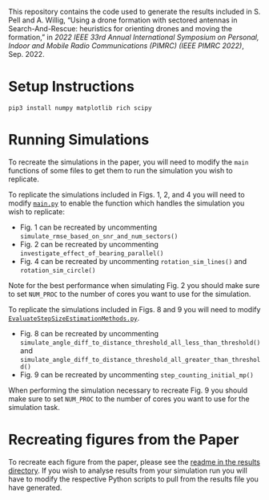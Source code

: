This repository contains the code used to generate the results included in 
S. Pell and A. Willig, “Using a drone formation with sectored antennas in
Search-And-Rescue: heuristics for orienting drones and moving the formation,”
in *2022 IEEE 33rd Annual International Symposium on Personal, Indoor and Mobile
Radio Communications (PIMRC) (IEEE PIMRC 2022)*, Sep. 2022.

# Setup Instructions

```commandline
pip3 install numpy matplotlib rich scipy
```

# Running Simulations

To recreate the simulations in the paper, you will need to modify the `main`
functions of some files to get them to run the simulation you wish to
replicate.

To replicate the simulations included in Figs. 1, 2, and 4 you will need to
modify [`main.py`](main.py) to enable the function which handles the simulation
you wish to replicate:
- Fig. 1 can be recreated by uncommenting `simulate_rmse_based_on_snr_and_num_sectors()`
- Fig. 2 can be recreated by uncommenting `investigate_effect_of_bearing_parallel()`
- Fig. 4 can be recreated by uncommenting `rotation_sim_lines()` and `rotation_sim_circle()`

Note for the best performance when simulating Fig. 2 you should make sure to
set `NUM_PROC` to the number of cores you want to use for the simulation.

To replicate the simulations included in Figs. 8 and 9 you will need to
modify [`EvaluateStepSizeEstimationMethods.py`](EvaluateStepSizeEstimationMethods.py).
- Fig. 8 can be recreated by uncommenting `simulate_angle_diff_to_distance_threshold_all_less_than_threshold()` and `simulate_angle_diff_to_distance_threshold_all_greater_than_threshold()`
- Fig. 9 can be recreated by uncommenting `step_counting_initial_mp()`

When performing the simulation necessary to recreate Fig. 9 you should make
sure to set `NUM_PROC` to the number of cores you want to use for the
simulation task.

# Recreating figures from the Paper

To recreate each figure from the paper, please see the
[readme in the results directory](results/README.md). If you wish to analyse
results from your simulation run you will have to modify the respective
Python scripts to pull from the results file you have generated.
